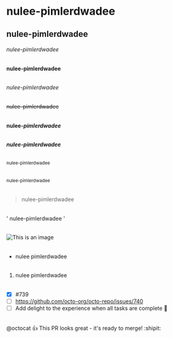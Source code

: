 # nulee-pimlerdwadee
## nulee-pimlerdwadee
###### nulee-pimlerdwadee
**nulee-pimlerdwadee**
######
*nulee-pimlerdwadee*
######
~~nulee-pimlerdwadee~~
######
**nulee-_pimlerdwadee_**
######
***nulee-pimlerdwadee***
######
<sub>nulee-pimlerdwadee</sub>
######
<sup>nulee-pimlerdwadee</sup>
######
> nulee-pimlerdwadee
######
' nulee-pimlerdwadee '
######
![This is an image](https://myoctocat.com/assets/images/base-octocat.svg)
######
- nulee pimlerdwadee
######
1. nulee pimlerdwadee
######
- [x] #739
- [ ] https://github.com/octo-org/octo-repo/issues/740
- [ ] Add delight to the experience when all tasks are complete :tada:
######
@octocat :+1: This PR looks great - it's ready to merge! :shipit:
